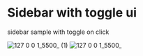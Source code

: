 # Sidebar with toggle ui
sidebar sample with toggle on click

![127 0 0 1_5500_ (1)](https://github.com/Jeel1312/20_sidebar/assets/153166867/a38e503f-685f-4f52-9965-5800a9283778)
![127 0 0 1_5500_](https://github.com/Jeel1312/20_sidebar/assets/153166867/caab37f7-9c4d-4a56-8668-50006f00e722)
